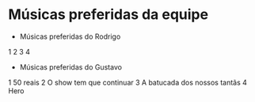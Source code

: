 # Músicas preferidas da equipe

* Músicas preferidas do Rodrigo

1
2
3
4

* Músicas preferidas do Gustavo

1 50 reais
2 O show tem que continuar
3 A batucada dos nossos tantãs
4 Hero
